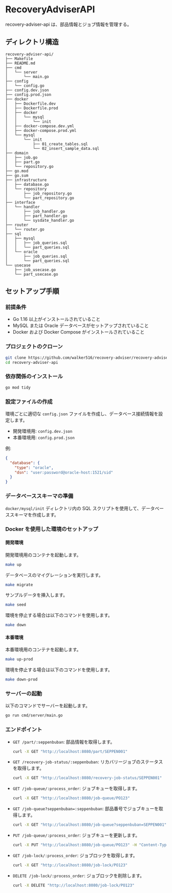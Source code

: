 # RecoveryAdviserAPI

recovery-adviser-api は、部品情報とジョブ情報を管理する。

## ディレクトリ構造

```
recovery-adviser-api/
├── Makefile
├── README.md
├── cmd
│   └── server
│       └── main.go
├── config
│   └── config.go
├── config.dev.json
├── config.prod.json
├── docker
│   ├── Dockerfile.dev
│   ├── Dockerfile.prod
│   ├── docker
│   │   └── mysql
│   │       └── init
│   ├── docker-compose.dev.yml
│   ├── docker-compose.prod.yml
│   └── mysql
│       └── init
│           ├── 01_create_tables.sql
│           └── 02_insert_sample_data.sql
├── domain
│   ├── job.go
│   ├── part.go
│   └── repository.go
├── go.mod
├── go.sum
├── infrastructure
│   ├── database.go
│   └── repository
│       ├── job_repository.go
│       └── part_repository.go
├── interface
│   └── handler
│       ├── job_handler.go
│       ├── part_handler.go
│       └── sysdate_handler.go
├── router
│   └── router.go
├── sql
│   ├── mysql
│   │   ├── job_queries.sql
│   │   └── part_queries.sql
│   └── oracle
│       ├── job_queries.sql
│       └── part_queries.sql
└── usecase
    ├── job_usecase.go
    └── part_usecase.go
```

## セットアップ手順

### 前提条件

- Go 1.16 以上がインストールされていること
- MySQL または Oracle データベースがセットアップされていること
- Docker および Docker Compose がインストールされていること

### プロジェクトのクローン

```sh
git clone https://github.com/walker516/recovery-adviser/recovery-adviser-api.git
cd recovery-adviser-api
```

### 依存関係のインストール

```sh
go mod tidy
```

### 設定ファイルの作成

環境ごとに適切な `config.json` ファイルを作成し、データベース接続情報を設定します。

- 開発環境用: `config.dev.json`
- 本番環境用: `config.prod.json`

例:

```json
{
  "database": {
    "type": "oracle",
    "dsn": "user:password@oracle-host:1521/sid"
  }
}
```

### データベーススキーマの準備

`docker/mysql/init` ディレクトリ内の SQL スクリプトを使用して、データベーススキーマを作成します。

### Docker を使用した環境のセットアップ

#### 開発環境

開発環境用のコンテナを起動します。

```sh
make up
```

データベースのマイグレーションを実行します。

```sh
make migrate
```

サンプルデータを挿入します。

```sh
make seed
```

環境を停止する場合は以下のコマンドを使用します。

```sh
make down
```

#### 本番環境

本番環境用のコンテナを起動します。

```sh
make up-prod
```

環境を停止する場合は以下のコマンドを使用します。

```sh
make down-prod
```

### サーバーの起動

以下のコマンドでサーバーを起動します。

```sh
go run cmd/server/main.go
```

### エンドポイント

- `GET /part/:seppenbuban`: 部品情報を取得します。

  ```sh
  curl -X GET "http://localhost:8080/part/SEPPEN001"
  ```

- `GET /recovery-job-status/:seppenbuban`: リカバリージョブのステータスを取得します。

  ```sh
  curl -X GET "http://localhost:8080/recovery-job-status/SEPPEN001"
  ```

- `GET /job-queue/:process_order`: ジョブキューを取得します。

  ```sh
  curl -X GET "http://localhost:8080/job-queue/PO123"
  ```

- `GET /job-queue?seppenbuban=:seppenbuban`: 部品番号でジョブキューを取得します。

  ```sh
  curl -X GET "http://localhost:8080/job-queue?seppenbuban=SEPPEN001"
  ```

- `PUT /job-queue/:process_order`: ジョブキューを更新します。

  ```sh
  curl -X PUT "http://localhost:8080/job-queue/PO123" -H "Content-Type: application/json" -d '{"status": 3, "host": "host2"}'
  ```

- `GET /job-lock/:process_order`: ジョブロックを取得します。

  ```sh
  curl -X GET "http://localhost:8080/job-lock/PO123"
  ```

- `DELETE /job-lock/:process_order`: ジョブロックを削除します。
  ```sh
  curl -X DELETE "http://localhost:8080/job-lock/PO123"
  ```
